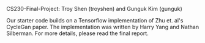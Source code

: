 CS230-Final-Project: Troy Shen (troyshen) and Gunguk Kim (gunguk)

Our starter code builds on a Tensorflow implementation of Zhu et. al's CycleGan paper. The implementation was written by Harry Yang and Nathan Silberman. For more details, please read the final report.

